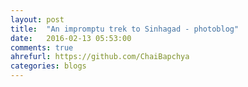```yaml
---
layout: post
title:  "An impromptu trek to Sinhagad - photoblog"
date:   2016-02-13 05:53:00
comments: true
ahrefurl: https://github.com/ChaiBapchya
categories: blogs
---
```

